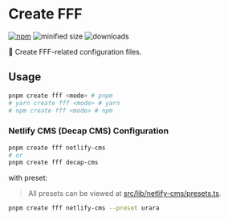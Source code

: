 # Create **FFF**

[![npm](https://img.shields.io/npm/v/create-fff?color=yellow)](https://npmjs.com/package/create-fff)
![minified size](https://img.shields.io/bundlephobia/min/create-fff?color=yellow)
![downloads](https://img.shields.io/npm/dt/create-fff?color=yellow)

🌟 Create FFF-related configuration files.

## Usage

```bash
pnpm create fff <mode> # pnpm
# yarn create fff <mode> # yarn
# npm create fff <mode> # npm
```

### Netlify CMS (Decap CMS) Configuration

```bash
pnpm create fff netlify-cms
# or
pnpm create fff decap-cms
```

with preset:

> All presets can be viewed at [src/lib/netlify-cms/presets.ts](src/lib/netlify-cms/presets.ts).

```bash
pnpm create fff netlify-cms --preset urara
```